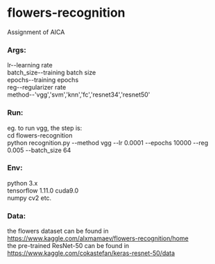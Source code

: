 # flowers-recognition
Assignment of AICA  
### Args:
lr--learning rate  
batch_size--training batch size  
epochs--training epochs  
reg--regularizer rate  
method--'vgg','svm','knn','fc','resnet34','resnet50'  
### Run:
eg. to run vgg, the step is:  
cd flowers-recognition  
python recognition.py --method vgg --lr 0.0001 --epochs 10000 --reg 0.005 --batch_size 64  
### Env:
python 3.x  
tensorflow 1.11.0 cuda9.0  
numpy cv2 etc.  
### Data:
the flowers dataset can be found in https://www.kaggle.com/alxmamaev/flowers-recognition/home  
the pre-trained ResNet-50 can be found in https://www.kaggle.com/cokastefan/keras-resnet-50/data   
